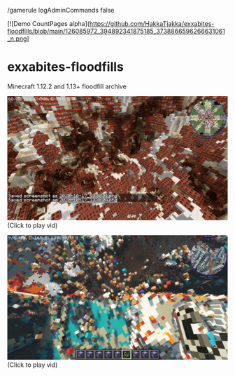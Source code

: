 /gamerule logAdminCommands false

[![Demo CountPages alpha](https://github.com/HakkaTjakka/exxabites-floodfills/blob/main/126085972_394892341875185_3738866596266631061_n.png]

# exxabites-floodfills
Minecraft 1.12.2 and 1.13+ floodfill archive

[![Demo CountPages alpha](https://github.com/HakkaTjakka/exxabites-floodfills/blob/main/2020-10-17_13.38.08.png)](https://www.facebook.com/110607880303634/videos/822564251829058/)
(Click to play vid)

[![Demo CountPages alpha](https://github.com/HakkaTjakka/exxabites-floodfills/blob/main/out334.jpg)](https://www.youtube.com/watch?v=dmudJLIX9rM)
(Click to play vid)

